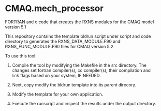 # CMAQ.mech_processor
FORTRAN and c code that creates the RXNS modules for the CMAQ model version 5.1

This repository  contains the template bldrun script under script and code directory to generates the RXNS_DATA_MODULE.F90 and RXNS_FUNC_MODULE.F90 files
for CMAQ version 5.2.

To use this tool:

1) Compile the tool by modifying the Makefile in the src directory. The changes set fortran compiler(s), cc compiler(s), their compilation and link flags based on your system, IF NEEDED.

2) Next, copy modify the bldrun template into its parent direcory.

3) Modify the template for your own application.

3) Execute the runscript and inspect the results under the output directory.
